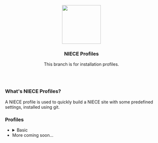 <br>

<p align="center">
  <a href="https://niece.box.biz">
    <img src="https://niece.box.biz/images/niece/olive.svg" width="128" />
  </a>
</p>
<h3 align="center">NIECE Profiles</h3>
<p align="center"> This branch is for installation profiles.</p>

<br><br>

### What's NIECE Profiles?
<p>A NIECE profile is used to quickly build a NIECE site with some predefined settings, installed using git.</p>

### Profiles
 - <details><summary>Basic</summary>Bare-bones installation with the settings set to default. Usefull for quickly building and configuing a static site.<br>```git clone -b profiles https://github.com/BOXNYC/NIECE/; cd NIECE/basic; npm install; npm run dev```</details>
 - More coming soon...
